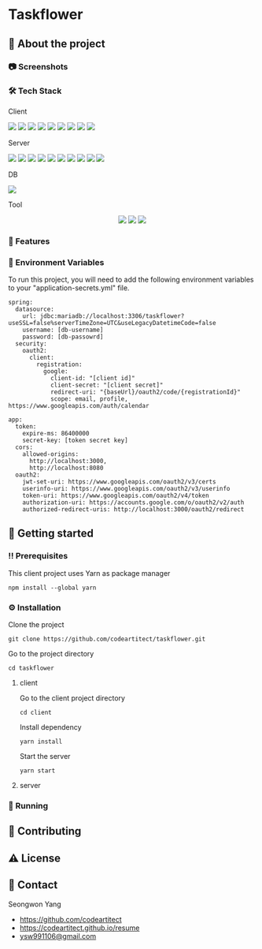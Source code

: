 # Taskflower

## 🌟 About the project

### 📷 Screenshots

### 🛠️ Tech Stack

Client

<p>
<img src="https://img.shields.io/badge/React-20232A?style=for-the-badge&logo=react&logoColor=61DAFB" />
<img src="https://img.shields.io/badge/TypeScript-007ACC?style=for-the-badge&logo=typescript&logoColor=white" />
<img src="https://img.shields.io/badge/ts--node-3178C6?style=for-the-badge&logo=ts-node&logoColor=white" />
<img src="https://img.shields.io/badge/Node%20js-339933?style=for-the-badge&logo=nodedotjs&logoColor=white" />
<img src="https://img.shields.io/badge/Yarn-2C8EBB?style=for-the-badge&logo=yarn&logoColor=white" />
<img src="https://img.shields.io/badge/Tailwind_CSS-38B2AC?style=for-the-badge&logo=tailwind-css&logoColor=white" />
<img src="https://img.shields.io/badge/daisyUI-1ad1a5?style=for-the-badge&logo=daisyui&logoColor=white" />
<img src="https://img.shields.io/badge/json-5E5C5C?style=for-the-badge&logo=json&logoColor=white" />
<img src="https://img.shields.io/badge/eslint-3A33D1?style=for-the-badge&logo=eslint&logoColor=white" />
</p>

Server

<p>
<img src="https://img.shields.io/badge/Spring-6DB33F?style=for-the-badge&logo=spring&logoColor=white" />
<img src="https://img.shields.io/badge/Spring_Boot-F2F4F9?style=for-the-badge&logo=spring-boot" />
<img src="https://img.shields.io/badge/Spring_Security-6DB33F?style=for-the-badge&logo=Spring-Security&logoColor=white" />
<img src="https://img.shields.io/badge/Google_Cloud-4285F4?style=for-the-badge&logo=google-cloud&logoColor=white" />
<img src="https://img.shields.io/badge/gradle-02303A?style=for-the-badge&logo=gradle&logoColor=white" />
<img src="https://img.shields.io/badge/JWT-000000?style=for-the-badge&logo=JSON%20web%20tokens&logoColor=white" />
<img src="https://img.shields.io/badge/json-5E5C5C?style=for-the-badge&logo=json&logoColor=white" />
<img src="https://img.shields.io/badge/OpenJDK-ED8B00?style=for-the-badge&logo=openjdk&logoColor=white" />
<img src="https://img.shields.io/badge/SonarLint-CB2029?style=for-the-badge&logo=sonarlint&logoColor=white" />
<img src="https://img.shields.io/badge/Hibernate-59666C?style=for-the-badge&logo=Hibernate&logoColor=white" />
</p>

DB

<p>
<img src="https://img.shields.io/badge/MariaDB-003545?style=for-the-badge&logo=mariadb&logoColor=white" />
</p>


Tool

<p align="center">
<img src="https://img.shields.io/badge/Postman-FF6C37?style=for-the-badge&logo=Postman&logoColor=white" />
<img src="https://img.shields.io/badge/NeoVim-%2357A143.svg?&style=for-the-badge&logo=neovim&logoColor=white" />
<img src="https://img.shields.io/badge/WebStorm-000000?style=for-the-badge&logo=WebStorm&logoColor=white" />
</p>

### 🎯 Features

### 🔑 Environment Variables

To run this project, you will need to add the following environment variables to your "application-secrets.yml" file.

```
spring:
  datasource:
    url: jdbc:mariadb://localhost:3306/taskflower?useSSL=false%serverTimeZone=UTC&useLegacyDatetimeCode=false
    username: [db-username]
    password: [db-passowrd]
  security:
    oauth2:
      client:
        registration:
          google:
            client-id: "[client id]"
            client-secret: "[client secret]"
            redirect-uri: "{baseUrl}/oauth2/code/{registrationId}"
            scope: email, profile, https://www.googleapis.com/auth/calendar

app:
  token:
    expire-ms: 86400000
    secret-key: [token secret key]
  cors:
    allowed-origins:
      http://localhost:3000,
      http://localhost:8080
  oauth2:
    jwt-set-uri: https://www.googleapis.com/oauth2/v3/certs
    userinfo-uri: https://www.googleapis.com/oauth2/v3/userinfo
    token-uri: https://www.googleapis.com/oauth2/v4/token
    authorization-uri: https://accounts.google.com/o/oauth2/v2/auth
    authorized-redirect-uris: http://localhost:3000/oauth2/redirect
```



## 🧰  Getting started

### ‼️ Prerequisites

This client project uses Yarn as package manager

```
npm install --global yarn
```

### ⚙️ Installation

Clone the project

```
git clone https://github.com/codeartitect/taskflower.git
```

Go to the project directory

```
cd taskflower
```

1. client

   Go to the client project directory

   ```
   cd client
   ```

   Install dependency

   ```
   yarn install
   ```

   Start the server

   ```
   yarn start
   ```

   

2. server

### 🏃 Running

## 👋 Contributing

## ⚠️ License

## 🤝 Contact

Seongwon Yang

- https://github.com/codeartitect
- https://codeartitect.github.io/resume
- ysw991106@gmail.com

